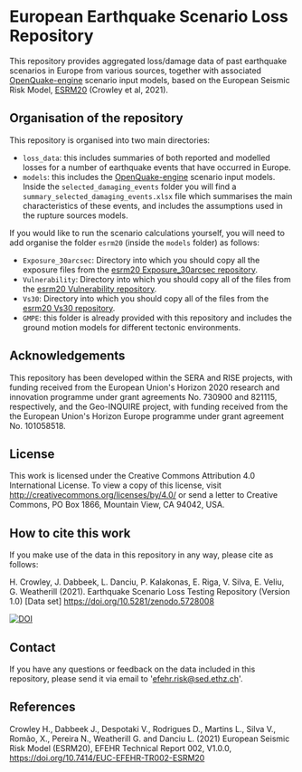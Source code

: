# European Earthquake Scenario Loss Repository 

This repository provides aggregated loss/damage data  of past earthquake scenarios in Europe from various sources, together with associated [OpenQuake-engine](https://github.com/gem/oq-engine) scenario input models, based on the European Seismic Risk Model, [ESRM20](https://gitlab.seismo.ethz.ch/efehr/esrm20) (Crowley et al, 2021). 


## Organisation of the repository 

This repository is organised into two main directories:
- `loss_data`: this includes summaries of both reported and modelled losses for a number of earthquake events that have occurred in Europe.
- `models`: this includes the [OpenQuake-engine](https://github.com/gem/oq-engine) scenario input models. Inside the `selected_damaging_events` folder you will find a `summary_selected_damaging_events.xlsx` file which summarises the main characteristics of these events, and includes the assumptions used in the rupture sources models.  

If you would like to run the scenario calculations yourself, you will need to add organise the folder `esrm20` (inside the `models` folder) as follows:
- `Exposure_30arcsec`: Directory into which you should copy all the exposure files from the [esrm20 Exposure_30arcsec repository](https://gitlab.seismo.ethz.ch/efehr/esrm20/-/tree/main/Exposure_30arcsec).
- `Vulnerability`: Directory into which you should copy all of the files from the [esrm20 Vulnerability repository](https://gitlab.seismo.ethz.ch/efehr/esrm20/-/tree/main/Vulnerability).
- `Vs30`: Directory into which you should copy all of the files from the [esrm20 Vs30 repository](https://gitlab.seismo.ethz.ch/efehr/esrm20/-/tree/main/Vs30).
- `GMPE`: this folder is already provided with this repository and includes the ground motion models for different tectonic environments.

## Acknowledgements

This repository has been developed within the SERA and RISE projects, with funding
received from the European Union's Horizon 2020 research and innovation programme under
grant agreements No. 730900 and 821115, respectively, and the Geo-INQUIRE project, with funding received from the the European Union's Horizon Europe programme under grant agreement No. 101058518.

## License 

This work is licensed under the Creative Commons Attribution 4.0 International License. 
To view a copy of this license, visit http://creativecommons.org/licenses/by/4.0/ or 
send a letter to Creative Commons, PO Box 1866, Mountain View, CA 94042, USA.

## How to cite this work


If you make use of the data in this repository in any way, please cite as follows:

H. Crowley, J. Dabbeek, L. Danciu, P. Kalakonas, E. Riga, V. Silva, E. Veliu, G. Weatherill (2021). 
Earthquake Scenario Loss Testing Repository (Version 1.0) [Data set] https://doi.org/10.5281/zenodo.5728008

[![DOI](https://zenodo.org/badge/DOI/10.5281/zenodo.5728008.svg)](https://doi.org/10.5281/zenodo.5728008)


## Contact

If you have any questions or feedback on the data included in this repository, please send it via email to 'efehr.risk@sed.ethz.ch'.

## References

Crowley H., Dabbeek J., Despotaki V., Rodrigues D., Martins L., Silva V., Romão, X., Pereira N., Weatherill G. and Danciu L. (2021) European Seismic Risk Model (ESRM20), EFEHR Technical Report 002, V1.0.0, https://doi.org/10.7414/EUC-EFEHR-TR002-ESRM20